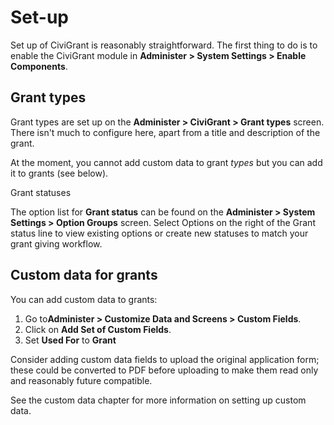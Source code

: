 Set-up
======

Set up of CiviGrant is reasonably straightforward. The first thing to do
is to enable the CiviGrant module in **Administer > System Settings >
Enable Components**.

Grant types
-----------

Grant types are set up on the **Administer > CiviGrant > Grant types**
screen. There isn't much to configure here, apart from a title and
description of the grant.

At the moment, you cannot add custom data to grant *types* but you can
add it to grants (see below).

Grant statuses

The option list for **Grant status** can be found on the **Administer >
System Settings > Option Groups** screen. Select Options on the right
of the Grant status line to view existing options or create new statuses
to match your grant giving workflow.

Custom data for grants
----------------------

You can add custom data to grants:

1.  Go to**Administer > Customize Data and Screens > Custom Fields**.
2.  Click on **Add Set of Custom Fields**.
3.  Set **Used For** to **Grant**

Consider adding custom data fields to upload the original application
form; these could be converted to PDF before uploading to make them read
only and reasonably future compatible.

See the custom data chapter for more information on setting up custom
data.
